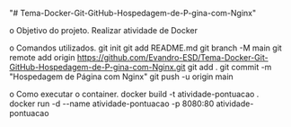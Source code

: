 "# Tema-Docker-Git-GitHub-Hospedagem-de-P-gina-com-Nginx" 

o	Objetivo do projeto.
        Realizar atividade de Docker

o	Comandos utilizados.
        git init
        git add README.md
        git branch -M main
        git remote add origin https://github.com/Evandro-ESD/Tema-Docker-Git-GitHub-Hospedagem-de-P-gina-com-Nginx.git
        git add .
        git commit -m "Hospedagem de Página com Nginx"
        git push -u origin main


o	Como executar o container.
        docker build -t atividade-pontuacao .   
        docker run -d --name atividade-pontuacao -p 8080:80 atividade-pontuacao  